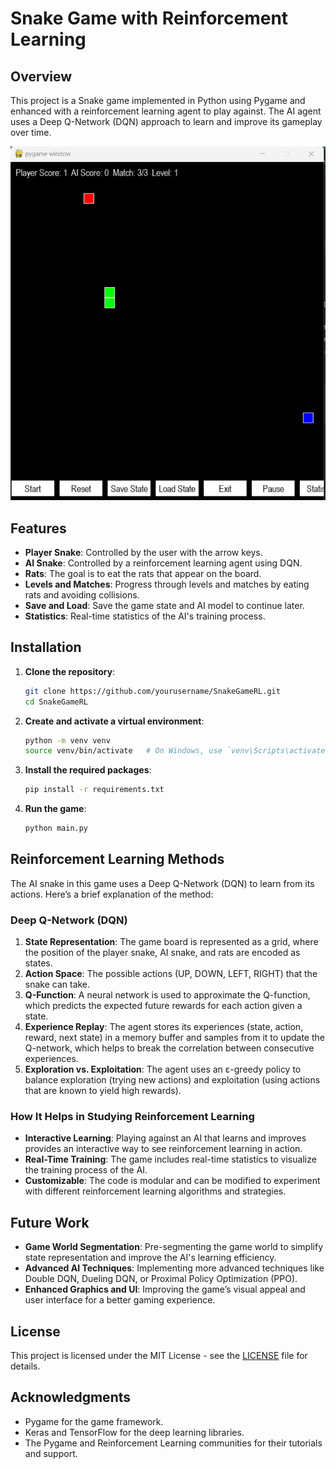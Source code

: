 # Snake Game with Reinforcement Learning

## Overview

This project is a Snake game implemented in Python using Pygame and enhanced with a reinforcement learning agent to play against. The AI agent uses a Deep Q-Network (DQN) approach to learn and improve its gameplay over time.

![Snake Game Screenshot](Screenshots/Screenshot_3.png)  

## Features

- **Player Snake**: Controlled by the user with the arrow keys.
- **AI Snake**: Controlled by a reinforcement learning agent using DQN.
- **Rats**: The goal is to eat the rats that appear on the board.
- **Levels and Matches**: Progress through levels and matches by eating rats and avoiding collisions.
- **Save and Load**: Save the game state and AI model to continue later.
- **Statistics**: Real-time statistics of the AI's training process.

## Installation

1. **Clone the repository**:
    ```bash
    git clone https://github.com/yourusername/SnakeGameRL.git
    cd SnakeGameRL
    ```

2. **Create and activate a virtual environment**:
    ```bash
    python -m venv venv
    source venv/bin/activate   # On Windows, use `venv\Scripts\activate`
    ```

3. **Install the required packages**:
    ```bash
    pip install -r requirements.txt
    ```

4. **Run the game**:
    ```bash
    python main.py
    ```

## Reinforcement Learning Methods

The AI snake in this game uses a Deep Q-Network (DQN) to learn from its actions. Here’s a brief explanation of the method:

### Deep Q-Network (DQN)

1. **State Representation**: The game board is represented as a grid, where the position of the player snake, AI snake, and rats are encoded as states.
2. **Action Space**: The possible actions (UP, DOWN, LEFT, RIGHT) that the snake can take.
3. **Q-Function**: A neural network is used to approximate the Q-function, which predicts the expected future rewards for each action given a state.
4. **Experience Replay**: The agent stores its experiences (state, action, reward, next state) in a memory buffer and samples from it to update the Q-network, which helps to break the correlation between consecutive experiences.
5. **Exploration vs. Exploitation**: The agent uses an ε-greedy policy to balance exploration (trying new actions) and exploitation (using actions that are known to yield high rewards).

### How It Helps in Studying Reinforcement Learning

- **Interactive Learning**: Playing against an AI that learns and improves provides an interactive way to see reinforcement learning in action.
- **Real-Time Training**: The game includes real-time statistics to visualize the training process of the AI.
- **Customizable**: The code is modular and can be modified to experiment with different reinforcement learning algorithms and strategies.

## Future Work

- **Game World Segmentation**: Pre-segmenting the game world to simplify state representation and improve the AI's learning efficiency.
- **Advanced AI Techniques**: Implementing more advanced techniques like Double DQN, Dueling DQN, or Proximal Policy Optimization (PPO).
- **Enhanced Graphics and UI**: Improving the game’s visual appeal and user interface for a better gaming experience.

## License

This project is licensed under the MIT License - see the [LICENSE](LICENSE) file for details.

## Acknowledgments

- Pygame for the game framework.
- Keras and TensorFlow for the deep learning libraries.
- The Pygame and Reinforcement Learning communities for their tutorials and support.
